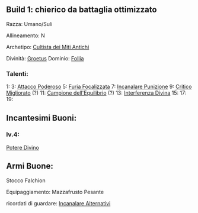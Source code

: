
## Build 1: chierico da battaglia ottimizzato

Razza: Umano/Suli

Allineamento: N

Archetipo: [Cultista dei Miti Antichi](https://golarion.altervista.org/wiki/Chierico/Archetipi#Cultista_dei_Miti_Antichi)

Divinità: [Groetus](https://golarion.altervista.org/wiki/Groetus)
Dominio: [Follia](https://golarion.altervista.org/wiki/Dominio_della_Follia)
### Talenti:

1: 
3: [Attacco Poderoso](https://golarion.altervista.org/wiki/Attacco_Poderoso)
5: [Furia Focalizzata](https://golarion.altervista.org/wiki/Furia_Focalizzata)
7: [Incanalare Punizione](https://golarion.altervista.org/wiki/Incanalare_Punizione)
9: [Critico Migliorato](https://golarion.altervista.org/wiki/Critico_Migliorato) (?)
11: [Campione dell'Equilibrio](https://golarion.altervista.org/wiki/Campione_dell%27Equilibrio) (?)
13: [Interferenza Divina](https://golarion.altervista.org/wiki/Interferenza_Divina)
15: 
17: 
19: 

## Incantesimi Buoni:

### lv.4:
[Potere Divino](https://golarion.altervista.org/wiki/Incantesimi/Potere_Divino)

## Armi Buone:
Stocco
Falchion

Equipaggiamento:
Mazzafrusto Pesante

ricordati di guardare: [Incanalare Alternativi](https://golarion.altervista.org/wiki/Chierico/Incanalare_Alternativi#Follia)